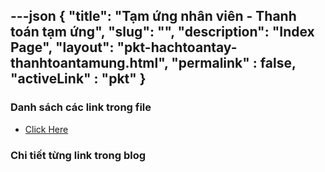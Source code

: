 ---json
{
    "title": "Tạm ứng nhân viên - Thanh toán tạm ứng",
    "slug": "",
    "description": "Index Page",
    "layout": "pkt-hachtoantay-thanhtoantamung.html",
    "permalink" : false,
    "activeLink" : "pkt"
}
---


### Danh sách các link trong file
- [Click Here](./blog-list.html)

### Chi tiết từng link trong blog